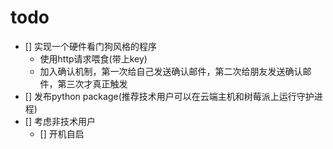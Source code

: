 # todo
- [] 实现一个硬件看门狗风格的程序
    *  使用http请求喂食(带上key)
    *  加入确认机制，第一次给自己发送确认邮件，第二次给朋友发送确认邮件，第三次才真正触发
- [] 发布python package(推荐技术用户可以在云端主机和树莓派上运行守护进程)
- [] 考虑非技术用户
    - [] 开机自启
